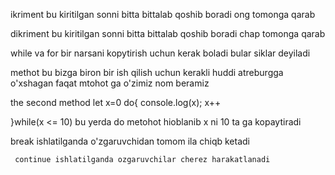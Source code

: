 ikriment
bu kiritilgan sonni bitta bittalab qoshib boradi ong tomonga qarab 


 dikriment
 bu kiritilgan sonni bitta bittalab qoshib boradi chap tomonga qarab 


while va for bir narsani kopytirish uchun kerak boladi 
bular siklar deyiladi 

methot bu bizga biron bir  ish qilish uchun kerakli huddi atreburgga o'xshagan faqat mtohot ga o'zimiz nom beramiz


 the second method
let x=0
 do{
console.log(x);
 x++

 }while(x <= 10)
 bu yerda do metohot hioblanib  x ni 10 ta ga kopaytiradi


 break ishlatilganda o'zgaruvchidan tomom ila chiqb ketadi
      
     continue ishlatilganda ozgaruvchilar cherez harakatlanadi



